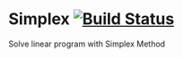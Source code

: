 # Simplex [![Build Status](https://travis-ci.org/PANFACTORY/SimplexPAN.svg?branch=master)](https://travis-ci.org/PANFACTORY/SimplexPAN)
Solve linear program with Simplex Method
